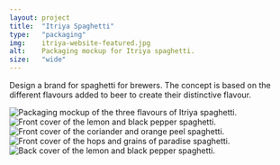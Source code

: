 ```yaml
---
layout: project
title:  "Itriya Spaghetti"
type:	"packaging"
img:    itriya-website-featured.jpg
alt:	Packaging mockup for Itriya spaghetti. 
size:   "wide"
---
```

Design a brand for spaghetti for brewers. The concept is based on the different flavours added to beer to create their distinctive flavour.

<div class="gallery full">
	<img src="{{ site.baseurl }}/images/itriya/itriya-packages.jpg" alt="Packaging mockup of the three flavours of Itriya spaghetti.">
</div>

<div class="gallery full">
	<img src="{{ site.baseurl }}/images/itriya/itriya-lemon.jpg" alt="Front cover of the lemon and black pepper spaghetti.">
	<img src="{{ site.baseurl }}/images/itriya/itriya-coriander.jpg" alt="Front cover of the coriander and orange peel spaghetti.">
	<img src="{{ site.baseurl }}/images/itriya/itriya-hops.jpg" alt="Front cover of the hops and grains of paradise spaghetti.">
</div>

<div class="gallery full">
	<img src="{{ site.baseurl }}/images/itriya/itriya-lemon-back.jpg" alt="Back cover of the lemon and black pepper spaghetti.">
</div>